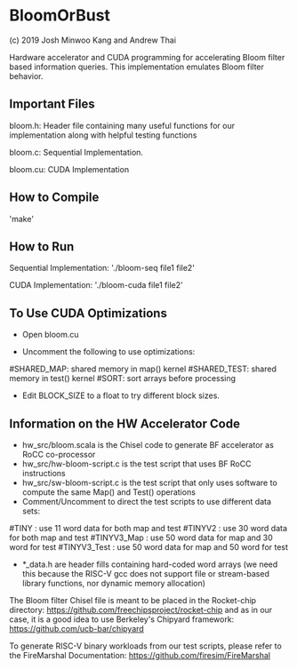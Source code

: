 # BloomOrBust

(c) 2019 Josh Minwoo Kang and Andrew Thai

Hardware accelerator and CUDA programming for accelerating Bloom filter based information queries.
This implementation emulates Bloom filter behavior.

## Important Files

bloom.h: Header file containing many useful functions for our
implementation along with helpful testing functions

bloom.c: Sequential Implementation.

bloom.cu: CUDA Implementation


## How to Compile

'make'


## How to Run

Sequential Implementation: './bloom-seq file1 file2'

CUDA Implementation: './bloom-cuda file1 file2'


## To Use CUDA Optimizations

- Open bloom.cu

- Uncomment the following to use optimizations:

#SHARED_MAP:  shared memory in map() kernel
#SHARED_TEST: shared memory in test() kernel
#SORT: 	      sort arrays before processing

- Edit BLOCK_SIZE to a float to try different block sizes.

## Information on the HW Accelerator Code

- hw_src/bloom.scala is the Chisel code to generate BF accelerator as RoCC co-processor
- hw_src/hw-bloom-script.c is the test script that uses BF RoCC instructions
- hw_src/sw-bloom-script.c is the test script that only uses software to compute the same Map() and Test() operations
- Comment/Uncomment to direct the test scripts to use different data sets:

#TINY  : use 11 word data for both map and test
#TINYV2  :  use 30 word data for both map and test
#TINYV3_Map  : use 50 word data for map and 30 word for test
#TINYV3_Test : use 50 word data for map and 50 word for test

- *_data.h are header fills containing hard-coded word arrays (we need this because the RISC-V gcc does not support file or stream-based library functions, nor dynamic memory allocation)

The Bloom filter Chisel file is meant to be placed in the Rocket-chip directory: 
https://github.com/freechipsproject/rocket-chip
and as in our case, it is a good idea to use Berkeley's Chipyard framework: 
https://github.com/ucb-bar/chipyard

To generate RISC-V binary workloads from our test scripts, please refer to the FireMarshal Documentation:
https://github.com/firesim/FireMarshal